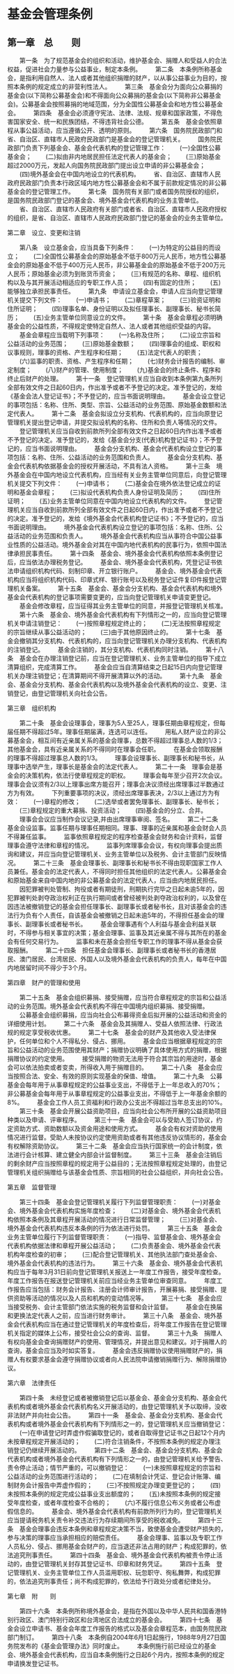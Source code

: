 # 基金会管理条例

## 第一章　总　　则

　　第一条　为了规范基金会的组织和活动，维护基金会、捐赠人和受益人的合法权益，促进社会力量参与公益事业，制定本条例。
　　第二条　本条例所称基金会，是指利用自然人、法人或者其他组织捐赠的财产，以从事公益事业为目的，按照本条例的规定成立的非营利性法人。
　　第三条　基金会分为面向公众募捐的基金会(以下简称公募基金会)和不得面向公众募捐的基金会(以下简称非公募基金会)。公募基金会按照募捐的地域范围，分为全国性公募基金会和地方性公募基金会。
　　第四条　基金会必须遵守宪法、法律、法规、规章和国家政策，不得危害国家安全、统一和民族团结，不得违背社会公德。
　　第五条　基金会依照章程从事公益活动，应当遵循公开、透明的原则。
　　第六条　国务院民政部门和省、自治区、直辖市人民政府民政部门是基金会的登记管理机关。
　　国务院民政部门负责下列基金会、基金会代表机构的登记管理工作：
　　(一)全国性公募基金会；
　　(二)拟由非内地居民担任法定代表人的基金会；
　　(三)原始基金超过2000万元，发起人向国务院民政部门提出设立申请的非公募基金会；
　　(四)境外基金会在中国内地设立的代表机构。
　　省、自治区、直辖市人民政府民政部门负责本行政区域内地方性公募基金会和不属于前款规定情况的非公募基金会的登记管理工作。
　　第七条　国务院有关部门或者国务院授权的组织，是国务院民政部门登记的基金会、境外基金会代表机构的业务主管单位。
　　省、自治区、直辖市人民政府有关部门或者省、自治区、直辖市人民政府授权的组织，是省、自治区、直辖市人民政府民政部门登记的基金会的业务主管单位。

第二章　设立、变更和注销

　　第八条　设立基金会，应当具备下列条件：
　　(一)为特定的公益目的而设立；
　　(二)全国性公募基金会的原始基金不低于800万元人民币，地方性公募基金会的原始基金不低于400万元人民币，非公募基金会的原始基金不低于200万元人民币；原始基金必须为到账货币资金；
　　(三)有规范的名称、章程、组织机构以及与其开展活动相适应的专职工作人员；
　　(四)有固定的住所；
　　(五)能够独立承担民事责任。
　　第九条　申请设立基金会，申请人应当向登记管理机关提交下列文件：
　　(一)申请书；
　　(二)章程草案；
　　(三)验资证明和住所证明；
　　(四)理事名单、身份证明以及拟任理事长、副理事长、秘书长简历；
　　(五)业务主管单位同意设立的文件。
　　第十条　基金会章程必须明确基金会的公益性质，不得规定使特定自然人、法人或者其他组织受益的内容。
　　基金会章程应当载明下列事项：
　　(一)名称及住所；
　　(二)设立宗旨和公益活动的业务范围；
　　(三)原始基金数额；
　　(四)理事会的组成、职权和议事规则，理事的资格、产生程序和任期；
　　(五)法定代表人的职责；
　　(六)监事的职责、资格、产生程序和任期；
　　(七)财务会计报告的编制、审定制度；
　　(八)财产的管理、使用制度；
　　(九)基金会的终止条件、程序和终止后财产的处理。
　　第十一条　登记管理机关应当自收到本条例第九条所列全部有效文件之日起60日内，作出准予或者不予登记的决定。准予登记的，发给《基金会法人登记证书》；不予登记的，应当书面说明理由。
　　基金会设立登记的事项包括：名称、住所、类型、宗旨、公益活动的业务范围、原始基金数额和法定代表人。
　　第十二条　基金会拟设立分支机构、代表机构的，应当向原登记管理机关提出登记申请，并提交拟设机构的名称、住所和负责人等情况的文件。
　　登记管理机关应当自收到前款所列全部有效文件之日起60日内作出准予或者不予登记的决定。准予登记的，发给《基金会分支(代表)机构登记证书》；不予登记的，应当书面说明理由。
　　基金会分支机构、基金会代表机构设立登记的事项包括：名称、住所、公益活动的业务范围和负责人。
　　基金会分支机构、基金会代表机构依据基金会的授权开展活动，不具有法人资格。
　　第十三条　境外基金会在中国内地设立代表机构，应当经有关业务主管单位同意后，向登记管理机关提交下列文件：
　　(一)申请书；
　　(二)基金会在境外依法登记成立的证明和基金会章程；
　　(三)拟设代表机构负责人身份证明及简历；
　　(四)住所证明；
　　(五)业务主管单位同意在中国内地设立代表机构的文件。
　　登记管理机关应当自收到前款所列全部有效文件之日起60日内，作出准予或者不予登记的决定。准予登记的，发给《境外基金会代表机构登记证书》；不予登记的，应当书面说明理由。
　　境外基金会代表机构设立登记的事项包括：名称、住所、公益活动的业务范围和负责人。
　　境外基金会代表机构应当从事符合中国公益事业性质的公益活动。境外基金会对其在中国内地代表机构的民事行为，依照中国法律承担民事责任。
　　第十四条　基金会、境外基金会代表机构依照本条例登记后，应当依法办理税务登记。
　　基金会、境外基金会代表机构，凭登记证书依法申请组织机构代码、刻制印章、开立银行账户。
　　基金会、境外基金会代表机构应当将组织机构代码、印章式样、银行账号以及税务登记证件复印件报登记管理机关备案。
　　第十五条　基金会、基金会分支机构、基金会代表机构和境外基金会代表机构的登记事项需要变更的，应当向登记管理机关申请变更登记。
　　基金会修改章程，应当征得其业务主管单位的同意，并报登记管理机关核准。
　　第十六条　基金会、境外基金会代表机构有下列情形之一的，应当向登记管理机关申请注销登记：
　　(一)按照章程规定终止的；
　　(二)无法按照章程规定的宗旨继续从事公益活动的；
　　(三)由于其他原因终止的。
　　第十七条　基金会撤销其分支机构、代表机构的，应当向登记管理机关办理分支机构、代表机构的注销登记。
　　基金会注销的，其分支机构、代表机构同时注销。
　　第十八条　基金会在办理注销登记前，应当在登记管理机关、业务主管单位的指导下成立清算组织，完成清算工作。
　　基金会应当自清算结束之日起15日内向登记管理机关办理注销登记；在清算期间不得开展清算以外的活动。
　　第十九条　基金会、基金会分支机构、基金会代表机构以及境外基金会代表机构的设立、变更、注销登记，由登记管理机关向社会公告。

第三章　组织机构

　　第二十条　基金会设理事会，理事为5人至25人，理事任期由章程规定，但每届任期不得超过5年。理事任期届满，连选可以连任。
　　用私人财产设立的非公募基金会，相互间有近亲属关系的基金会理事，总数不得超过理事总人数的1/3；其他基金会，具有近亲属关系的不得同时在理事会任职。
　　在基金会领取报酬的理事不得超过理事总人数的1/3。
　　理事会设理事长、副理事长和秘书长，从理事中选举产生，理事长是基金会的法定代表人。
　　第二十一条　理事会是基金会的决策机构，依法行使章程规定的职权。
　　理事会每年至少召开2次会议。理事会会议须有2/3以上理事出席方能召开；理事会决议须经出席理事过半数通过方为有效。
　　下列重要事项的决议，须经出席理事表决，2/3以上通过方为有效：
　　(一)章程的修改；
　　(二)选举或者罢免理事长、副理事长、秘书长；
　　(三)章程规定的重大募捐、投资活动；
　　(四)基金会的分立、合并。
　　理事会会议应当制作会议记录,并由出席理事审阅、签名。
　　第二十二条　基金会设监事。监事任期与理事任期相同。理事、理事的近亲属和基金会财会人员不得兼任监事。
　　监事依照章程规定的程序检查基金会财务和会计资料，监督理事会遵守法律和章程的情况。
　　监事列席理事会会议，有权向理事会提出质询和建议，并应当向登记管理机关、业务主管单位以及税务、会计主管部门反映情况。
　　第二十三条　基金会理事长、副理事长和秘书长不得由现职国家工作人员兼任。基金会的法定代表人，不得同时担任其他组织的法定代表人。公募基金会和原始基金来自中国内地的非公募基金会的法定代表人，应当由内地居民担任。
　　因犯罪被判处管制、拘役或者有期徒刑，刑期执行完毕之日起未逾5年的，因犯罪被判处剥夺政治权利正在执行期间或者曾经被判处剥夺政治权利的，以及曾在因违法被撤销登记的基金会担任理事长、副理事长或者秘书长，且对该基金会的违法行为负有个人责任，自该基金会被撤销之日起未逾5年的，不得担任基金会的理事长、副理事长或者秘书长。
　　基金会理事遇有个人利益与基金会利益关联时，不得参与相关事宜的决策；基金会理事、监事及其近亲属不得与其所在的基金会有任何交易行为。
　　监事和未在基金会担任专职工作的理事不得从基金会获取报酬。
　　第二十四条　担任基金会理事长、副理事长或者秘书长的香港居民、澳门居民、台湾居民、外国人以及境外基金会代表机构的负责人，每年在中国内地居留时间不得少于3个月。

第四章　财产的管理和使用

　　第二十五条　基金会组织募捐、接受捐赠，应当符合章程规定的宗旨和公益活动的业务范围。境外基金会代表机构不得在中国境内组织募捐、接受捐赠。
　　公募基金会组织募捐，应当向社会公布募得资金后拟开展的公益活动和资金的详细使用计划。
　　第二十六条　基金会及其捐赠人、受益人依照法律、行政法规的规定享受税收优惠。
　　第二十七条　基金会的财产及其他收入受法律保护，任何单位和个人不得私分、侵占、挪用。
　　基金会应当根据章程规定的宗旨和公益活动的业务范围使用其财产；捐赠协议明确了具体使用方式的捐赠，根据捐赠协议的约定使用。
　　接受捐赠的物资无法用于符合其宗旨的用途时，基金会可以依法拍卖或者变卖，所得收入用于捐赠目的。
　　第二十八条　基金会应当按照合法、安全、有效的原则实现基金的保值、增值。
　　第二十九条　公募基金会每年用于从事章程规定的公益事业支出，不得低于上一年总收入的70%；非公募基金会每年用于从事章程规定的公益事业支出，不得低于上一年基金余额的8%。
　　基金会工作人员工资福利和行政办公支出不得超过当年总支出的10%。
　　第三十条　基金会开展公益资助项目，应当向社会公布所开展的公益资助项目种类以及申请、评审程序。
　　第三十一条　基金会可以与受助人签订协议，约定资助方式、资助数额以及资金用途和使用方式。
　　基金会有权对资助的使用情况进行监督。受助人未按协议约定使用资助或者有其他违反协议情形的，基金会有权解除资助协议。
　　第三十二条　基金会应当执行国家统一的会计制度，依法进行会计核算、建立健全内部会计监督制度。
　　第三十三条　基金会注销后的剩余财产应当按照章程的规定用于公益目的；无法按照章程规定处理的，由登记管理机关组织捐赠给与该基金会性质、宗旨相同的社会公益组织，并向社会公告。

第五章　监督管理

　　第三十四条　基金会登记管理机关履行下列监督管理职责：
　　(一)对基金会、境外基金会代表机构实施年度检查；
　　(二)对基金会、境外基金会代表机构依照本条例及其章程开展活动的情况进行日常监督管理；
　　(三)对基金会、境外基金会代表机构违反本条例的行为依法进行处罚。
　　第三十五条　基金会业务主管单位履行下列监督管理职责：
　　(一)指导、监督基金会、境外基金会代表机构依据法律和章程开展公益活动；
　　(二)负责基金会、境外基金会代表机构年度检查的初审；
　　(三)配合登记管理机关、其他执法部门查处基金会、境外基金会代表机构的违法行为。
　　第三十六条　基金会、境外基金会代表机构应当于每年3月31日前向登记管理机关报送上一年度工作报告，接受年度检查。年度工作报告在报送登记管理机关前应当经业务主管单位审查同意。
　　年度工作报告应当包括：财务会计报告、注册会计师审计报告，开展募捐、接受捐赠、提供资助等活动的情况以及人员和机构的变动情况等。
　　第三十七条　基金会应当接受税务、会计主管部门依法实施的税务监督和会计监督。
　　基金会在换届和更换法定代表人之前，应当进行财务审计。
　　第三十八条　基金会、境外基金会代表机构应当在通过登记管理机关的年度检查后，将年度工作报告在登记管理机关指定的媒体上公布，接受社会公众的查询、监督。
　　第三十九条　捐赠人有权向基金会查询捐赠财产的使用、管理情况，并提出意见和建议。对于捐赠人的查询，基金会应当及时如实答复。
　　基金会违反捐赠协议使用捐赠财产的，捐赠人有权要求基金会遵守捐赠协议或者向人民法院申请撤销捐赠行为、解除捐赠协议。

第六章　法律责任

　　第四十条　未经登记或者被撤销登记后以基金会、基金会分支机构、基金会代表机构或者境外基金会代表机构名义开展活动的，由登记管理机关予以取缔，没收非法财产并向社会公告。
　　第四十一条　基金会、基金会分支机构、基金会代表机构或者境外基金会代表机构有下列情形之一的，登记管理机关应当撤销登记：
　　(一)在申请登记时弄虚作假骗取登记的，或者自取得登记证书之日起12个月内未按章程规定开展活动的；
　　(二)符合注销条件，不按照本条例的规定办理注销登记仍继续开展活动的。
　　第四十二条　基金会、基金会分支机构、基金会代表机构或者境外基金会代表机构有下列情形之一的，由登记管理机关给予警告、责令停止活动；情节严重的，可以撤销登记：
　　(一)未按照章程规定的宗旨和公益活动的业务范围进行活动的；
　　(二)在填制会计凭证、登记会计账簿、编制财务会计报告中弄虚作假的；
　　(三)不按照规定办理变更登记的；
　　(四)未按照本条例的规定完成公益事业支出额度的；
　　(五)未按照本条例的规定接受年度检查，或者年度检查不合格的；
　　(六)不履行信息公布义务或者公布虚假信息的。
　　基金会、境外基金会代表机构有前款所列行为的，登记管理机关应当提请税务机关责令补交违法行为存续期间所享受的税收减免。
　　第四十三条　基金会理事会违反本条例和章程规定决策不当，致使基金会遭受财产损失的，参与决策的理事应当承担相应的赔偿责任。
　　基金会理事、监事以及专职工作人员私分、侵占、挪用基金会财产的，应当退还非法占用的财产；构成犯罪的，依法追究刑事责任。
　　第四十四条　基金会、境外基金会代表机构被责令停止活动的，由登记管理机关封存其登记证书、印章和财务凭证。
　　第四十五条　登记管理机关、业务主管单位工作人员滥用职权、玩忽职守、徇私舞弊，构成犯罪的，依法追究刑事责任；尚不构成犯罪的，依法给予行政处分或者纪律处分。

第七章　附　　则

　　第四十六条　本条例所称境外基金会，是指在外国以及中华人民共和国香港特别行政区、澳门特别行政区和台湾地区合法成立的基金会。
　　第四十七条　基金会设立申请书、基金会年度工作报告的格式以及基金会章程范本，由国务院民政部门制订。
　　第四十八条　本条例自2004年6月1日起施行，1988年9月27日国务院发布的《基金会管理办法》同时废止。
　　本条例施行前已经设立的基金会、境外基金会代表机构，应当自本条例施行之日起6个月内，按照本条例的规定申请换发登记证书。